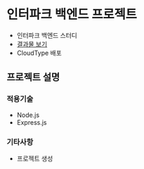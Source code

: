 # 인터파크 백엔드 프로젝트

- 인터파크 백엔드 스터디
- [결과물 보기](https://)
- CloudType 배포

## 프로젝트 설명

### 적용기술

- Node.js
- Express.js

### 기타사항

- 프로젝트 생성
